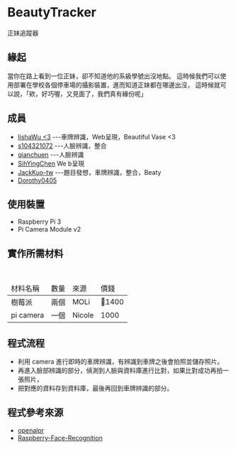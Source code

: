 # BeautyTracker
正妹追蹤器

## 緣起
當你在路上看到一位正妹，卻不知道他的系級學號出沒地點。
這時候我們可以使用部署在學校各個停車場的攝影裝置，進而知道正妹都在哪邊出沒，
這時候就可以說，「欸，好巧喔，又見面了，我們真有緣份呢」

## 成員
- [IishaWu <3](https://github.com/IishaWu)  ---車牌辨識，Web呈現，Beautiful Vase <3
- [s104321072](https://github.com/s104321072) ---人臉辨識，整合
- [qianchuen](https://github.com/qianchuen) ---人臉辨識
- [SihYingChen](https://github.com/SihYingChen) We b呈現
- [JackKuo-tw](https://github.com/JackKuo-tw) ---題目發想，車牌辨識，整合，Beaty
- [Dorothy0405](https://github.com/Dorothy0405)

## 使用裝置
- Raspberry Pi 3
- Pi Camera Module v2

## 實作所需材料
<table>
  <thead>
      <tr>
        <td>材料名稱</td>
        <td>數量</td>
        <td>來源</td>
        <td>價錢</td>
     </tr>
    </thead>
    <tbody>
      <tr>
        <td>樹莓派</td>
        <td>兩個</td>
        <td>MOLi</td>
        <td>1400</td>
      </tr>
      <tr>
        <td>pi camera</td>
        <td>一個</td>
        <td>Nicole</td>
        <td> 1000</td>
      </tr>
    </tbody>
</table>

## 程式流程
- 利用 camera 進行即時的車牌辨識，有辨識到車牌之後會拍照並儲存照片。
- 再進入臉部辨識的部分，偵測到人臉與資料庫進行比對，如果比對成功再拍一張照片，
- 把對應的資料存到資料庫，最後再回到車牌辨識的部分。

## 程式參考來源
- [openalpr](https://github.com/openalpr/openalpr)
- [Raspberry-Face-Recognition](https://github.com/trieutuanvnu/Raspberry-Face-Recognition)